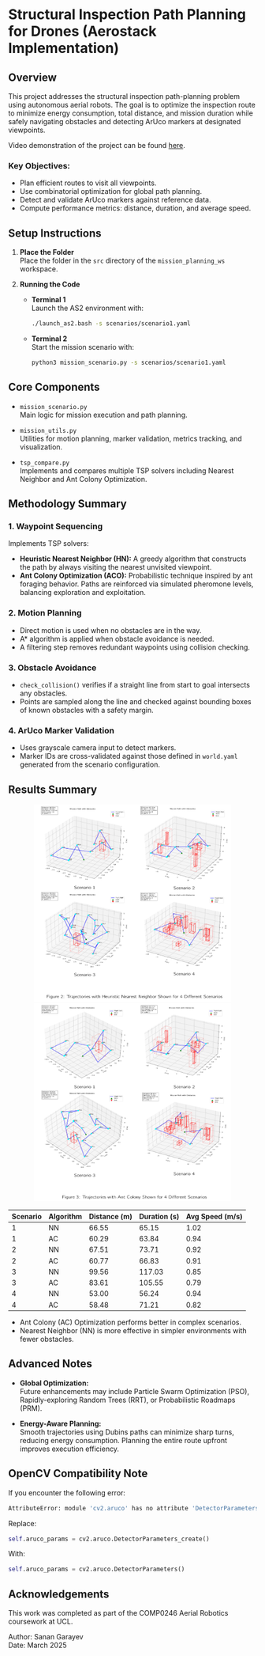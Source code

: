 # Structural Inspection Path Planning for Drones (Aerostack Implementation)

## Overview

This project addresses the structural inspection path-planning problem using autonomous aerial robots. The goal is to optimize the inspection route to minimize energy consumption, total distance, and mission duration while safely navigating obstacles and detecting ArUco markers at designated viewpoints.

Video demonstration of the project can be found [here](https://youtu.be/b41qtKMcLnA).

### Key Objectives:
- Plan efficient routes to visit all viewpoints.
- Use combinatorial optimization for global path planning.
- Detect and validate ArUco markers against reference data.
- Compute performance metrics: distance, duration, and average speed.

## Setup Instructions

1. **Place the Folder**  
   Place the folder in the `src` directory of the `mission_planning_ws` workspace.

2. **Running the Code**

   - **Terminal 1**  
     Launch the AS2 environment with:
     ```bash
     ./launch_as2.bash -s scenarios/scenario1.yaml
     ```

   - **Terminal 2**  
     Start the mission scenario with:
     ```bash
     python3 mission_scenario.py -s scenarios/scenario1.yaml
     ```

## Core Components

- `mission_scenario.py`  
  Main logic for mission execution and path planning.

- `mission_utils.py`  
  Utilities for motion planning, marker validation, metrics tracking, and visualization.

- `tsp_compare.py`  
  Implements and compares multiple TSP solvers including Nearest Neighbor and Ant Colony Optimization.

## Methodology Summary

### 1. Waypoint Sequencing
Implements TSP solvers:
- **Heuristic Nearest Neighbor (HN):** A greedy algorithm that constructs the path by always visiting the nearest unvisited viewpoint.
- **Ant Colony Optimization (ACO):** Probabilistic technique inspired by ant foraging behavior. Paths are reinforced via simulated pheromone levels, balancing exploration and exploitation.

### 2. Motion Planning
- Direct motion is used when no obstacles are in the way.
- A* algorithm is applied when obstacle avoidance is needed.
- A filtering step removes redundant waypoints using collision checking.

### 3. Obstacle Avoidance
- `check_collision()` verifies if a straight line from start to goal intersects any obstacles.
- Points are sampled along the line and checked against bounding boxes of known obstacles with a safety margin.

### 4. ArUco Marker Validation
- Uses grayscale camera input to detect markers.
- Marker IDs are cross-validated against those defined in `world.yaml` generated from the scenario configuration.

## Results Summary

<p align="center">
  <img src="images/NN_results.png" alt="NN Results" width="400" height="400"/>
  <img src="images/AC_results.png" alt="AC Results" width="400" height="400"/>
</p>


| Scenario | Algorithm | Distance (m) | Duration (s) | Avg Speed (m/s) |
|----------|-----------|--------------|--------------|-----------------|
| 1        | NN        | 66.55        | 65.15        | 1.02            |
| 1        | AC        | 60.29        | 63.84        | 0.94            |
| 2        | NN        | 67.51        | 73.71        | 0.92            |
| 2        | AC        | 60.77        | 66.83        | 0.91            |
| 3        | NN        | 99.56        | 117.03       | 0.85            |
| 3        | AC        | 83.61        | 105.55       | 0.79            |
| 4        | NN        | 53.00        | 56.24        | 0.94            |
| 4        | AC        | 58.48        | 71.21        | 0.82            |

- Ant Colony (AC) Optimization performs better in complex scenarios.
- Nearest Neighbor (NN) is more effective in simpler environments with fewer obstacles.

## Advanced Notes

- **Global Optimization:**  
  Future enhancements may include Particle Swarm Optimization (PSO), Rapidly-exploring Random Trees (RRT), or Probabilistic Roadmaps (PRM).

- **Energy-Aware Planning:**  
  Smooth trajectories using Dubins paths can minimize sharp turns, reducing energy consumption. Planning the entire route upfront improves execution efficiency.

## OpenCV Compatibility Note

If you encounter the following error:
```bash
AttributeError: module 'cv2.aruco' has no attribute 'DetectorParameters_create'
```

Replace:
```python
self.aruco_params = cv2.aruco.DetectorParameters_create()
```

With:
```python
self.aruco_params = cv2.aruco.DetectorParameters()
```

## Acknowledgements

This work was completed as part of the COMP0246 Aerial Robotics coursework at UCL.

Author: Sanan Garayev  
Date: March 2025
